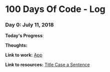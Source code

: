 # 100 Days Of Code - Log

### Day 0: July 11, 2018

**Today's Progress**: 

**Thoughts:** 

**Link to work:** [App](http://www.example.com)

**Link to resources:** [Title Case a Sentence](https://www.freecodecamp.com/challenges/title-case-a-sentence)
